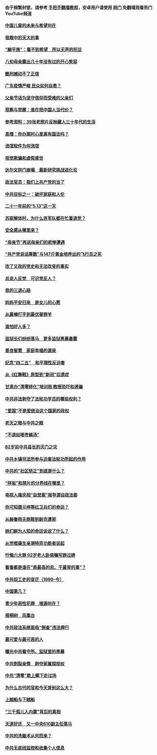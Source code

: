 #### 由于频繁封锁，请参考 [手把手翻墙教程](https://github.com/gfw-breaker/guides/wiki/)，安卓用户请使用 [网门](https://github.com/gfw-breaker/nogfw/blob/master/dl.md?t=07070400) 免翻墙观看热门YouTube频道 

#### [中国儿童的未来与希望何在](../pages/19/427680.md?t=07070400) 

#### [我眼中的天大的事](../pages/19/427619.md?t=07070400) 

#### [“躺平族”：看不到希望　所以无声的抗议](../pages/19/427464.md?t=07070400) 

#### [八旬母亲露出几十年没有过的开心笑容](../pages/19/427429.md?t=07070400) 

#### [酷刑撼动不了正信](../pages/19/427414.md?t=07070400) 

#### [广东疫情严峻 民众如何自救？](../pages/19/427311.md?t=07070400) 

#### [父亲节话为坚守信仰而受难的父亲们](../pages/19/427033.md?t=07070400) 

#### [观察与觉醒：谁在把中国人当代价？](../pages/19/426987.md?t=07070400) 

#### [参考资料：39张老照片反映藏人三十年代的生活](../pages/19/426471.md?t=07070400) 

#### [高僧：你办案时心里真有国法吗？](../pages/19/426530.md?t=07070400) 

#### [流氓软件为何流氓](../pages/19/426531.md?t=07070400) 

#### [视觉欺骗和虚假盛世](../pages/19/426443.md?t=07070400) 

#### [达尔文拱门崩塌　最新研究挑战进化论](../pages/19/426009.md?t=07070400) 

#### [政法官员：我们上共产党的当了](../pages/19/425351.md?t=07070400) 

#### [中共目标之一：破坏家庭和人伦](../pages/19/424454.md?t=07070400) 

#### [二十一年前的“5.13”这一天](../pages/19/424814.md?t=07070400) 

#### [苏联解体时，为什么连军队都在忙着退党？](../pages/19/424335.md?t=07070400) 

#### [安全感从哪里来？](../pages/19/424336.md?t=07070400) 

#### [“母亲节”再话母亲们的悲惨遭遇](../pages/19/424234.md?t=07070400) 

#### [“共产党说话算数”与147斤黄金培养出的飞行员之死](../pages/19/424115.md?t=07070400) 

#### [改了又改的党史和无法改变的事实](../pages/19/424037.md?t=07070400) 

#### [总说人反党　可识党反人？](../pages/19/423820.md?t=07070400) 

#### [我的三退心路](../pages/19/423876.md?t=07070400) 

#### [妈妈平安归来　是女儿的心愿](../pages/19/423947.md?t=07070400) 

#### [从最棒打手到最优替罪羊](../pages/19/423819.md?t=07070400) 

#### [谁怕好人多？](../pages/19/423774.md?t=07070400) 

#### [监狱长们纷纷落马　更多监狱黑幕暴露](../pages/19/423787.md?t=07070400) 

#### [善良智慧　家庭幸福的源泉](../pages/19/423632.md?t=07070400) 

#### [纪念“四二五”　和平理性反迫害](../pages/19/423660.md?t=07070400) 

#### [从《红舞鞋》原型到“新冠”后遗症](../pages/19/423509.md?t=07070400) 

#### [甘肃办“清零转化”培训班 教授恐吓和诱骗](../pages/19/423498.md?t=07070400) 

#### [中共非法剥夺了法轮功学员的哪些权利？](../pages/19/423392.md?t=07070400) 

#### [“爱国”不是爱统治这个国家的政权](../pages/19/423029.md?t=07070400) 

#### [老天之眼与中共之眼](../pages/19/423378.md?t=07070400) 

#### [“不退如喝苍蝇汤”](../pages/19/423287.md?t=07070400) 

#### [82岁前中共县长的灭门之灾](../pages/19/423055.md?t=07070400) 

#### [中共乡镇司法所参与迫害法轮功所起的作用](../pages/19/423064.md?t=07070400) 

#### [中共的“社区矫正”到底是什么？](../pages/19/422870.md?t=07070400) 

#### [“样板”和禁片的分界线在哪里？](../pages/19/422704.md?t=07070400) 

#### [电视人揭央视“自焚案”报导源自政法委](../pages/19/422770.md?t=07070400) 

#### [你可知聂元梓等红卫兵们的命运？](../pages/19/422848.md?t=07070400) 

#### [从赫鲁晓夫脱鞋到耐克遭邪](../pages/19/422826.md?t=07070400) 

#### [她们鲜为人知的命运诉说了什么？](../pages/19/422754.md?t=07070400) 

#### [从党棍康生亲测特异功能者说起](../pages/19/422657.md?t=07070400) 

#### [忏悔六大罪 92岁老人卧病嘱写罪过碑](../pages/19/422750.md?t=07070400) 

#### [看看都是谁在“表最高的忠、干最背的事”？](../pages/19/422703.md?t=07070400) 

#### [中共奴工史的变迁（1999-今）](../pages/19/422656.md?t=07070400) 

#### [中国第几？](../pages/19/422496.md?t=07070400) 

#### [青少年恶性犯罪　根源何在？](../pages/19/422449.md?t=07070400) 

#### [梧桐树　凤凰台](../pages/19/422442.md?t=07070400) 

#### [中共政法系统面临“倒查”违法罪行](../pages/19/422497.md?t=07070400) 

#### [最可爱与最可恶的人](../pages/19/422448.md?t=07070400) 

#### [曝光中共看守所、监狱里的黑幕](../pages/19/422390.md?t=07070400) 

#### [中共割裂亲情　剥夺家属探视权](../pages/19/422364.md?t=07070400) 

#### [中共“清零”欺上瞒下走过场](../pages/19/422306.md?t=07070400) 

#### [为什么古代的官和今天差别这么大？](../pages/19/422228.md?t=07070400) 

#### [上贼船与下贼船](../pages/19/422276.md?t=07070400) 

#### [“三千孤儿入内蒙”背后的真相](../pages/19/422229.md?t=07070400) 

#### [天道好还　又一中央610副主任落马](../pages/19/422155.md?t=07070400) 

#### [中共的洗脑术从何而来？](../pages/19/422154.md?t=07070400) 

#### [中共无底线监控和收集个人信息](../pages/19/422039.md?t=07070400) 

